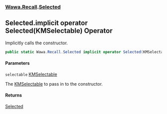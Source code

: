 ### [Wawa.Recall](Wawa.Recall.md 'Wawa.Recall').[Selected](Selected.md 'Wawa.Recall.Selected')

## Selected.implicit operator Selected(KMSelectable) Operator

Implicitly calls the constructor.

```csharp
public static Wawa.Recall.Selected implicit operator Selected(KMSelectable selectable);
```
#### Parameters

<a name='Wawa.Recall.Selected.op_ImplicitWawa.Recall.Selected(KMSelectable).selectable'></a>

`selectable` [KMSelectable](https://docs.microsoft.com/en-us/dotnet/api/KMSelectable 'KMSelectable')

The [KMSelectable](https://docs.microsoft.com/en-us/dotnet/api/KMSelectable 'KMSelectable') to pass in to the constructor.

#### Returns
[Selected](Selected.md 'Wawa.Recall.Selected')